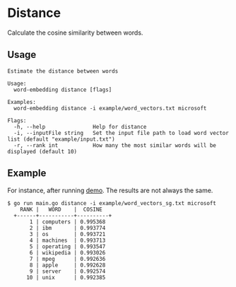 # Distance

Calculate the cosine similarity between words.

## Usage

```
Estimate the distance between words

Usage:
  word-embedding distance [flags]

Examples:
  word-embedding distance -i example/word_vectors.txt microsoft

Flags:
  -h, --help               Help for distance
  -i, --inputFile string   Set the input file path to load word vector list (default "example/input.txt")
  -r, --rank int           How many the most similar words will be displayed (default 10)
```

## Example

For instance, after running [demo](https://github.com/ynqa/word-embedding#demo). The results are not always the same.

```
$ go run main.go distance -i example/word_vectors_sg.txt microsoft
    RANK |   WORD    |  COSINE
  +------+-----------+----------+
       1 | computers | 0.995368
       2 | ibm       | 0.993774
       3 | os        | 0.993721
       4 | machines  | 0.993713
       5 | operating | 0.993547
       6 | wikipedia | 0.993026
       7 | mpeg      | 0.992636
       8 | apple     | 0.992628
       9 | server    | 0.992574
      10 | unix      | 0.992385
```
